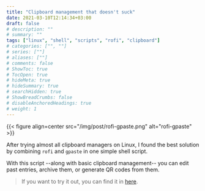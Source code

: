 ```yaml
---
title: "Clipboard management that doesn't suck"
date: 2021-03-10T12:14:34+03:00
draft: false
# description: ""
# summary: ""
tags: ["linux", "shell", "scripts", "rofi", "clipboard"]
# categories: ["", ""]
# series: [""]
# aliases: [""]
# comments: false
# ShowToc: true
# TocOpen: true
# hideMeta: true
# hideSummary: true
# searchHidden: true
# ShowBreadCrumbs: false
# disableAnchoredHeadings: true
# weight: 1
---
```


{{< figure align=center src="/img/post/rofi-gpaste.png" alt="rofi-gpaste" >}}

After trying almost all clipboard managers on Linux, I found the best solution
by combining `rofi` and `gpaste` in one simple shell script.

<!--more-->

With this script --along with basic clipboard management-- you can edit past
entries, archive them, or generate QR codes from them.

> If you want to try it out, you can find it in [here](https://github.com/yusufaktepe/rofi-gpaste).


